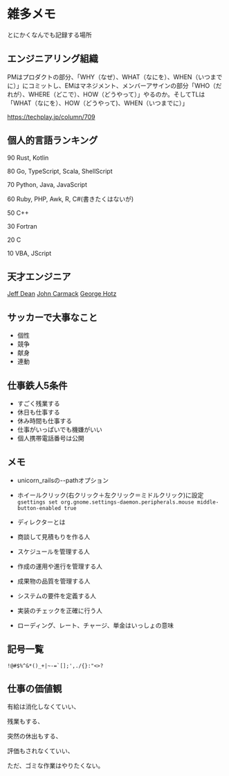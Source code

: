 # 雑多メモ

とにかくなんでも記録する場所

## エンジニアリング組織

PMはプロダクトの部分、「WHY（なぜ）、WHAT（なにを）、WHEN（いつまでに）」にコミットし、EMはマネジメント、メンバーアサインの部分「WHO（だれが）、WHERE（どこで）、HOW（どうやって）」やるのか。そしてTLは「WHAT（なにを）、HOW（どうやって)、WHEN（いつまでに）」

https://techplay.jp/column/709

## 個人的言語ランキング

90
Rust, Kotlin

80
Go, TypeScript, Scala, ShellScript

70
Python, Java, JavaScript

60
Ruby, PHP, Awk, R, C#(書きたくはないが)

50
C++

30
Fortran

20
C

10
VBA, JScript

## 天才エンジニア

[Jeff Dean](https://en.wikipedia.org/wiki/Jeff_Dean_(computer_scientist))
[John Carmack](https://en.wikipedia.org/wiki/John_Carmack)
[George Hotz](https://en.wikipedia.org/wiki/George_Hotz)



## サッカーで大事なこと

* 個性
* 競争
* 献身
* 連動

## 仕事鉄人5条件

* すごく残業する
* 休日も仕事する
* 休み時間も仕事する
* 仕事がいっぱいでも機嫌がいい
* 個人携帯電話番号は公開


## メモ

* unicorn_railsの--pathオプション
* ホイールクリック(右クリック＋左クリック＝ミドルクリック)に設定
`gsettings set org.gnome.settings-daemon.peripherals.mouse middle-button-enabled true`


* ディレクターとは
* 商談して見積もりを作る人
* スケジュールを管理する人
* 作成の運用や進行を管理する人
* 成果物の品質を管理する人
* システムの要件を定義する人
* 実装のチェックを正確に行う人

* ローディング、レート、チャージ、単金はいっしょの意味



## 記号一覧

~~~
!@#$%^&*()_+|~-=`[];',./{}:"<>?
~~~



## 仕事の価値観

有給は消化しなくていい、

残業もする、

突然の休出もする、

評価もされなくていい、

ただ、ゴミな作業はやりたくない。


